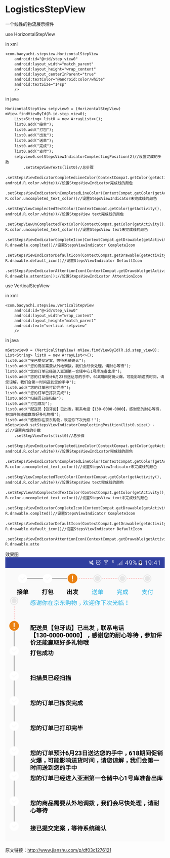 # LogisticsStepView
一个线性的物流展示控件

use HorizontalStepView

in xml

    <com.baoyachi.stepview.HorizontalStepView
        android:id="@+id/step_view0"
        android:layout_width="match_parent"
        android:layout_height="wrap_content"
        android:layout_centerInParent="true"
        android:textColor="@android:color/white"
        android:textSize="14sp"
        />
            
in java

    HorizontalStepView setpview0 = (HorizontalStepView) mView.findViewById(R.id.step_view0);
        List<String> list0 = new ArrayList<>();
        list0.add("接单");
        list0.add("打包");
        list0.add("出发");
        list0.add("送单");
        list0.add("完成");
        list0.add("支付");
        setpview0.setStepsViewIndicatorComplectingPosition(2)//设置完成的步数
            .setStepViewTexts(list0)//总步骤
            .setStepsViewIndicatorCompletedLineColor(ContextCompat.getColor(getActivity(), android.R.color.white))//设置StepsViewIndicator完成线的颜色
            .setStepsViewIndicatorUnCompletedLineColor(ContextCompat.getColor(getActivity(), R.color.uncompleted_text_color))//设置StepsViewIndicator未完成线的颜色
            .setStepViewComplectedTextColor(ContextCompat.getColor(getActivity(), android.R.color.white))//设置StepsView text完成线的颜色
            .setStepViewUnComplectedTextColor(ContextCompat.getColor(getActivity(), R.color.uncompleted_text_color))//设置StepsView text未完成线的颜色
            .setStepsViewIndicatorCompleteIcon(ContextCompat.getDrawable(getActivity(), R.drawable.complted))//设置StepsViewIndicator CompleteIcon
            .setStepsViewIndicatorDefaultIcon(ContextCompat.getDrawable(getActivity(), R.drawable.default_icon))//设置StepsViewIndicator DefaultIcon
            .setStepsViewIndicatorAttentionIcon(ContextCompat.getDrawable(getActivity(), R.drawable.attention));//设置StepsViewIndicator AttentionIcon

use VerticalStepView

in xml

    <com.baoyachi.stepview.VerticalStepView
        android:id="@+id/step_view0"
        android:layout_width="wrap_content"
        android:layout_height="match_parent"
        android:text="vertical setpview"
        />
            
in java

    mSetpview0 = (VerticalStepView) mView.findViewById(R.id.step_view0);
    List<String> list0 = new ArrayList<>();
    list0.add("接已提交定案，等待系统确认");
    list0.add("您的商品需要从外地调拨，我们会尽快处理，请耐心等待");
    list0.add("您的订单已经进入亚洲第一仓储中心1号库准备出库");
    list0.add("您的订单预计6月23日送达您的手中，618期间促销火爆，可能影响送货时间，请您谅解，我们会第一时间送到您的手中");
    list0.add("您的订单已打印完毕");
    list0.add("您的订单已拣货完成");
    list0.add("扫描员已经扫描");
    list0.add("打包成功");
    list0.add("配送员【包牙齿】已出发，联系电话【130-0000-0000】，感谢您的耐心等待，参加评价还能赢取好多礼物哦");
    list0.add("感谢你在京东购物，欢迎你下次光临！");
    mSetpview0.setStepsViewIndicatorComplectingPosition(list0.size() - 2)//设置完成的步数
        .setStepViewTexts(list0)//总步骤
        .setStepsViewIndicatorCompletedLineColor(ContextCompat.getColor(getActivity(), android.R.color.white))//设置StepsViewIndicator完成线的颜色
        .setStepsViewIndicatorUnCompletedLineColor(ContextCompat.getColor(getActivity(), R.color.uncompleted_text_color))//设置StepsViewIndicator未完成线的颜色
        .setStepViewComplectedTextColor(ContextCompat.getColor(getActivity(), android.R.color.white))//设置StepsView text完成线的颜色
        .setStepViewUnComplectedTextColor(ContextCompat.getColor(getActivity(), R.color.uncompleted_text_color))//设置StepsView text未完成线的颜色
        .setStepsViewIndicatorCompleteIcon(ContextCompat.getDrawable(getActivity(), R.drawable.complted))//设置StepsViewIndicator CompleteIcon
        .setStepsViewIndicatorDefaultIcon(ContextCompat.getDrawable(getActivity(), R.drawable.default_icon))//设置StepsViewIndicator DefaultIcon
        .setStepsViewIndicatorAttentionIcon(ContextCompat.getDrawable(getActivity(), R.drawable.atte
        
效果图
![image.png](image.png)

原文链接：http://www.jianshu.com/p/df03c1276121
